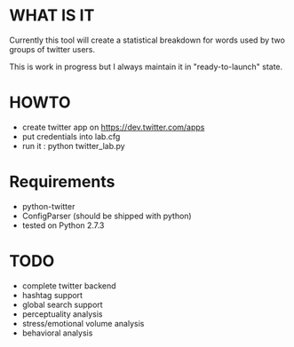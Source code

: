 WHAT IS IT
=====

Currently this tool will create a statistical breakdown for words used by two
groups of twitter users. 

This is work in progress but I always maintain it in "ready-to-launch"
state.

HOWTO
=====

* create twitter app on https://dev.twitter.com/apps
* put credentials into lab.cfg
* run it : python twitter_lab.py

Requirements
====
* python-twitter
* ConfigParser (should be shipped with python) 
* tested on Python 2.7.3

TODO
====
* complete twitter backend
* hashtag support
* global search support
* perceptuality analysis 
* stress/emotional volume analysis
* behavioral analysis 
